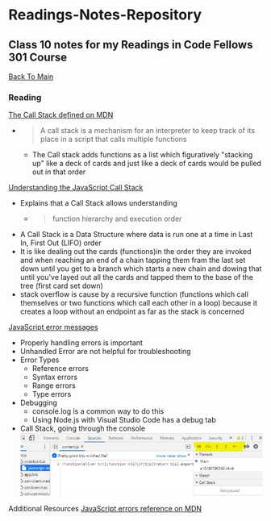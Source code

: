 # Readings-Notes-Repository

## Class 10 notes for my Readings in Code Fellows 301 Course

[Back To Main](README.md)


### Reading
[The Call Stack defined on MDN](https://developer.mozilla.org/en-US/docs/Glossary/Call_stack)

* > A call stack is a mechanism for an interpreter to keep track of its place in a script that calls multiple functions 
    *  The Call stack adds functions as a list which figuratively "stacking up" like a deck of cards and just like a deck of cards would be pulled out in that order

[Understanding the JavaScript Call Stack](https://medium.freecodecamp.org/understanding-the-javascript-call-stack-861e41ae61d4)

* Explains that a Call Stack allows understanding
    * > function hierarchy and execution order
* A Call Stack is a Data Structure where data is run one at a time in Last In, First Out (LIFO) order
* It is like dealing out the cards (functions)in the order they are invoked and when reaching an end of a chain tapping them fram the last set down until you get to a branch which starts a new chain and dowing that until you've layed out all the cards and tapped them to the base of the tree (first card set down)
* stack overflow is cause by a recursive function (functions which call themselves or two functions which call each other in a loop) because it creates a loop without an endpoint as far as the stack is concerned


[JavaScript error messages](https://codeburst.io/javascript-error-messages-debugging-d23f84f0ae7c)

* Properly handling errors is important
* Unhandled Error are not helpful for troubleshooting
* Error Types
    * Reference errors
    * Syntax errors
    * Range errors
    * Type errors
* Debugging
    * console.log is a common way to do this
    * Using Node.js with Visual Studio Code has a debug tab
* Call Stack, going through the console 
![Console Within The Browser Debug](reading-10-debug.JPG)


Additional Resources
[JavaScript errors reference on MDN](https://developer.mozilla.org/en-US/docs/Web/JavaScript/Reference/Errors)